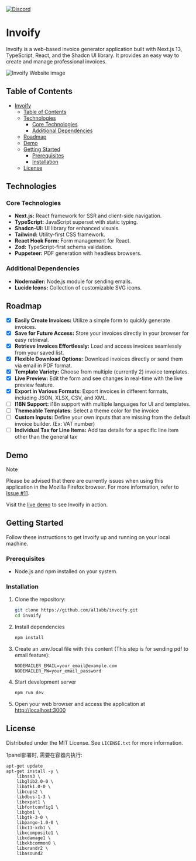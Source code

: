 [![Discord](https://img.shields.io/badge/Discord-%40Invoify-000000?style=flat&logo=Discord&logoColor=#5865F2)](https://discord.gg/uhXKHbVKHZ)
# Invoify

Invoify is a web-based invoice generator application built with Next.js 13, TypeScript, React, and the Shadcn UI library. It provides an easy way to create and manage professional invoices.

![Invoify Website image](/public/assets/img/invoify-web-app.png)

## Table of Contents

- [Invoify](#invoify)
  - [Table of Contents](#table-of-contents)
  - [Technologies](#technologies)
    - [Core Technologies](#core-technologies)
    - [Additional Dependencies](#additional-dependencies)
  - [Roadmap](#roadmap)
  - [Demo](#demo)
  - [Getting Started](#getting-started)
    - [Prerequisites](#prerequisites)
    - [Installation](#installation)
  - [License](#license)


## Technologies

### Core Technologies

- **Next.js:** React framework for SSR and client-side navigation.
- **TypeScript:** JavaScript superset with static typing.
- **Shadcn-UI:** UI library for enhanced visuals.
- **Tailwind:** Utility-first CSS framework.
- **React Hook Form:** Form management for React.
- **Zod:** TypeScript-first schema validation.
- **Puppeteer:** PDF generation with headless browsers.

### Additional Dependencies

- **Nodemailer:** Node.js module for sending emails.
- **Lucide Icons:** Collection of customizable SVG icons.

## Roadmap

- [x] **Easily Create Invoices:** Utilize a simple form to quickly generate invoices.
- [x] **Save for Future Access:** Store your invoices directly in your browser for easy retrieval.
- [x] **Retrieve Invoices Effortlessly:** Load and access invoices seamlessly from your saved list.
- [x] **Flexible Download Options:** Download invoices directly or send them via email in PDF format.
- [x] **Template Variety:** Choose from multiple (currently 2) invoice templates.
- [x] **Live Preview:** Edit the form and see changes in real-time with the live preview feature.
- [x] **Export in Various Formats:** Export invoices in different formats, including JSON, XLSX, CSV, and XML.
- [ ] **I18N Support:** i18n support with multiple languages for UI and templates.
- [ ] **Themeable Templates:** Select a theme color for the invoice
- [ ] **Custom Inputs:** Define your own inputs that are missing from the default invoice builder. (Ex: VAT number)
- [ ] **Individual Tax for Line Items:** Add tax details for a specific line item other than the general tax

## Demo

> [!NOTE]
> Please be advised that there are currently issues when using this application in the Mozilla Firefox browser. For more information, refer to [Issue #11](https://github.com/aliabb01/invoify/issues/11).

Visit the [live demo](https://invoify.vercel.app) to see Invoify in action.

## Getting Started

Follow these instructions to get Invoify up and running on your local machine.

### Prerequisites

- Node.js and npm installed on your system.

### Installation

1. Clone the repository:

   ```bash
   git clone https://github.com/al1abb/invoify.git
   cd invoify
   ```
2. Install dependencies
   
   ```bash
   npm install
   ```
3. Create an .env.local file with this content (This step is for sending pdf to email feature):
   ```env
   NODEMAILER_EMAIL=your_email@example.com
   NODEMAILER_PW=your_email_password
   ```
4. Start development server

    ```bash
    npm run dev
    ```
5. Open your web browser and access the application at [http://localhost:3000](http://localhost:3000)
<!-- LICENSE -->
## License

Distributed under the MIT License. See `LICENSE.txt` for more information.

1panel部署时, 需要在容器内执行: 

```
apt-get update
apt-get install -y \
    libnss3 \
    libglib2.0-0 \
    libatk1.0-0 \
    libcups2 \
    libdbus-1-3 \
    libexpat1 \
    libfontconfig1 \
    libgbm1 \
    libgtk-3-0 \
    libpango-1.0-0 \
    libx11-xcb1 \
    libxcomposite1 \
    libxdamage1 \
    libxkbcommon0 \
    libxrandr2 \
    libasound2
```
